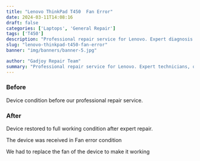 ```yaml
---
title: "Lenovo ThinkPad T450  Fan Error"
date: 2024-03-11T14:08:16
draft: false
categories: ['Laptops', 'General Repair']
tags: ['T450']
description: "Professional repair service for Lenovo. Expert diagnosis and quality repairs in Bangalore."
slug: "lenovo-thinkpad-t450-fan-error"
banner: "img/banners/banner-5.jpg"

author: "Gadjoy Repair Team"
summary: "Professional repair service for Lenovo. Expert technicians, quality parts, warranty included."
---
```


### Before

Device condition before our professional repair service.

### After

Device restored to full working condition after expert repair.

The device was received in Fan error condition

We had to replace the fan of the device to make it working